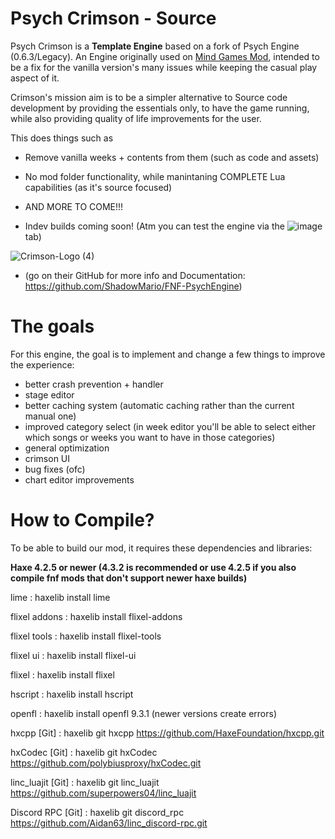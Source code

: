 # Psych Crimson - Source
Psych Crimson is a **Template Engine** based on a fork of Psych Engine (0.6.3/Legacy). An Engine originally used on [Mind Games Mod](https://gamebanana.com/mods/301107), intended to be a fix for the vanilla version's many issues while keeping the casual play aspect of it. 

Crimson's mission aim is to be a simpler alternative to Source code development by providing the essentials only, to have the game running, while also providing quality of life improvements for the user.

This does things such as
- Remove vanilla weeks + contents from them (such as code and assets)
- No mod folder functionality, while manintaning COMPLETE Lua capabilities (as it's source focused)
- AND MORE TO COME!!!
  
- Indev builds coming soon! (Atm you can test the engine via the ![image](https://github.com/Fazzoc/PsychCrimson/assets/87571200/9abd7b89-3b31-4c5e-ace7-335f123bfca7) tab) 

![Crimson-Logo (4)](https://github.com/Fazzoc/PsychCrimson/assets/87571200/bd341f11-1921-4d2f-ad8f-b939265b8103)

* (go on their GitHub for more info and Documentation: https://github.com/ShadowMario/FNF-PsychEngine)

# The goals
For this engine, the goal is to implement and change a few things to improve the experience:

- better crash prevention + handler
- stage editor
- better caching system (automatic caching rather than the current manual one)
- improved category select (in week editor you'll be able to select either which songs or weeks you want to have in those categories) 
- general optimization
- crimson UI
- bug fixes (ofc) 
- chart editor improvements 

# How to Compile?

To be able to build our mod, it requires these dependencies and libraries:

**Haxe 4.2.5 or newer (4.3.2 is recommended or use 4.2.5 if you also compile fnf mods that don't support newer haxe builds)**

lime : haxelib install lime

flixel addons : haxelib install flixel-addons

flixel tools : haxelib install flixel-tools

flixel ui : haxelib install flixel-ui

flixel : haxelib install flixel

hscript : haxelib install hscript

openfl : haxelib install openfl 9.3.1 (newer versions create errors)

hxcpp [Git] : haxelib git hxcpp https://github.com/HaxeFoundation/hxcpp.git

hxCodec [Git] : haxelib git hxCodec https://github.com/polybiusproxy/hxCodec.git

linc_luajit [Git] : haxelib git linc_luajit https://github.com/superpowers04/linc_luajit

Discord RPC [Git] : haxelib git discord_rpc https://github.com/Aidan63/linc_discord-rpc.git
